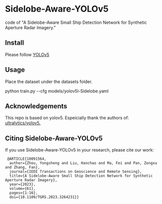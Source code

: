 # Sidelobe-Aware-YOLOv5

code of  "A Sidelobe-Aware Small Ship Detection Network for Synthetic Aperture Radar Imagery."

## Install

Please follow [YOLOv5](https://github.com/ultralytics/yolov5)

## Usage

Place the dataset under the datasets folder.

python train.py --cfg models/yolov5l-Sidelobe.yaml

## Acknowledgements

This repo is based on yolov5. Espeicially thank the authors of:
[ultralytics/yolov5.](https://github.com/ultralytics/yolov5)

## Citing Sidelobe-Aware-YOLOv5

If you use Sidelobe-Aware-YOLOv5 in your research, please cite our work:

```
 @ARTICLE{10091564,
  author={Zhou, Yongsheng and Liu, Hanchao and Ma, Fei and Pan, Zongxu and Zhang, Fan},
  journal={IEEE Transactions on Geoscience and Remote Sensing}, 
  title={A Sidelobe-Aware Small Ship Detection Network for Synthetic Aperture Radar Imagery}, 
  year={2023},
  volume={61},
  pages={1-16},
  doi={10.1109/TGRS.2023.3264231}}
```